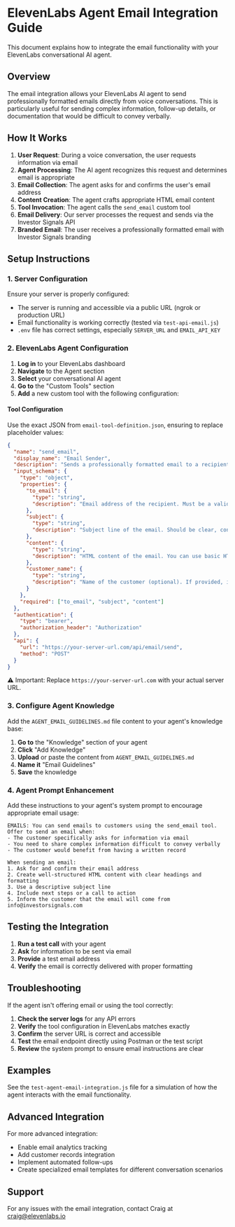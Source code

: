 # ElevenLabs Agent Email Integration Guide

This document explains how to integrate the email functionality with your ElevenLabs conversational AI agent.

## Overview

The email integration allows your ElevenLabs AI agent to send professionally formatted emails directly from voice conversations. This is particularly useful for sending complex information, follow-up details, or documentation that would be difficult to convey verbally.

## How It Works

1. **User Request**: During a voice conversation, the user requests information via email
2. **Agent Processing**: The AI agent recognizes this request and determines email is appropriate
3. **Email Collection**: The agent asks for and confirms the user's email address
4. **Content Creation**: The agent crafts appropriate HTML email content
5. **Tool Invocation**: The agent calls the `send_email` custom tool
6. **Email Delivery**: Our server processes the request and sends via the Investor Signals API
7. **Branded Email**: The user receives a professionally formatted email with Investor Signals branding

## Setup Instructions

### 1. Server Configuration

Ensure your server is properly configured:

- The server is running and accessible via a public URL (ngrok or production URL)
- Email functionality is working correctly (tested via `test-api-email.js`)
- `.env` file has correct settings, especially `SERVER_URL` and `EMAIL_API_KEY`

### 2. ElevenLabs Agent Configuration

1. **Log in** to your ElevenLabs dashboard
2. **Navigate** to the Agent section
3. **Select** your conversational AI agent
4. **Go to** the "Custom Tools" section
5. **Add** a new custom tool with the following configuration:

#### Tool Configuration

Use the exact JSON from `email-tool-definition.json`, ensuring to replace placeholder values:

```json
{
  "name": "send_email",
  "display_name": "Email Sender",
  "description": "Sends a professionally formatted email to a recipient using the Investor Signals email service. Use this tool when the user specifically requests to receive information by email or when you need to send detailed information that is better suited for email than for a phone conversation. Emails will automatically include Investor Signals branding and come from info@investorsignals.com.",
  "input_schema": {
    "type": "object",
    "properties": {
      "to_email": {
        "type": "string",
        "description": "Email address of the recipient. Must be a valid email format."
      },
      "subject": {
        "type": "string",
        "description": "Subject line of the email. Should be clear, concise, and relevant to the content."
      },
      "content": {
        "type": "string",
        "description": "HTML content of the email. You can use basic HTML formatting (<h1>, <p>, <ul>, <li>, <strong>, <em>, etc.) to structure the email and make it more readable. The Investor Signals logo and company footer will be automatically added."
      },
      "customer_name": {
        "type": "string",
        "description": "Name of the customer (optional). If provided, it will be used to personalize the email."
      }
    },
    "required": ["to_email", "subject", "content"]
  },
  "authentication": {
    "type": "bearer",
    "authorization_header": "Authorization"
  },
  "api": {
    "url": "https://your-server-url.com/api/email/send",
    "method": "POST"
  }
}
```

⚠️ Important: Replace `https://your-server-url.com` with your actual server URL.

### 3. Configure Agent Knowledge

Add the `AGENT_EMAIL_GUIDELINES.md` file content to your agent's knowledge base:

1. **Go to** the "Knowledge" section of your agent
2. **Click** "Add Knowledge"
3. **Upload** or paste the content from `AGENT_EMAIL_GUIDELINES.md`
4. **Name it** "Email Guidelines"
5. **Save** the knowledge

### 4. Agent Prompt Enhancement

Add these instructions to your agent's system prompt to encourage appropriate email usage:

```
EMAILS: You can send emails to customers using the send_email tool. Offer to send an email when:
- The customer specifically asks for information via email
- You need to share complex information difficult to convey verbally
- The customer would benefit from having a written record

When sending an email:
1. Ask for and confirm their email address
2. Create well-structured HTML content with clear headings and formatting
3. Use a descriptive subject line
4. Include next steps or a call to action
5. Inform the customer that the email will come from info@investorsignals.com
```

## Testing the Integration

1. **Run a test call** with your agent
2. **Ask** for information to be sent via email
3. **Provide** a test email address
4. **Verify** the email is correctly delivered with proper formatting

## Troubleshooting

If the agent isn't offering email or using the tool correctly:

1. **Check the server logs** for any API errors
2. **Verify** the tool configuration in ElevenLabs matches exactly
3. **Confirm** the server URL is correct and accessible
4. **Test** the email endpoint directly using Postman or the test script
5. **Review** the system prompt to ensure email instructions are clear

## Examples

See the `test-agent-email-integration.js` file for a simulation of how the agent interacts with the email functionality.

## Advanced Integration

For more advanced integration:
- Enable email analytics tracking
- Add customer records integration
- Implement automated follow-ups
- Create specialized email templates for different conversation scenarios

## Support

For any issues with the email integration, contact Craig at craig@elevenlabs.io 